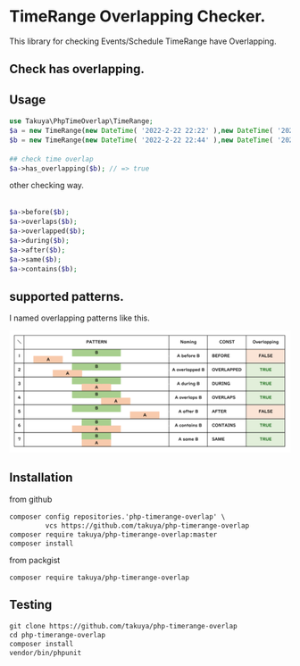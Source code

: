 # TimeRange Overlapping Checker.

This library for checking Events/Schedule TimeRange have Overlapping.


## Check has overlapping.

## Usage
```php
use Takuya\PhpTimeOverlap\TimeRange;
$a = new TimeRange(new DateTime( '2022-2-22 22:22' ),new DateTime( '2022-2-22 23:22' ));
$b = new TimeRange(new DateTime( '2022-2-22 22:44' ),new DateTime( '2022-2-22 23:44' ));

## check time overlap
$a->has_overlapping($b); // => true
```
other checking way.
```php

$a->before($b);
$a->overlaps($b);
$a->overlapped($b);
$a->during($b);
$a->after($b); 
$a->same($b);
$a->contains($b);
```
## supported patterns.
I named overlapping patterns like this.

<img src='https://github.com/takuya/php-timerange-overlap/raw/master/docs/images/names.png' maxwidth='500' />


## Installation
from github
```shell
composer config repositories.'php-timerange-overlap' \
         vcs https://github.com/takuya/php-timerange-overlap
composer require takuya/php-timerange-overlap:master
composer install 
```
from packgist
```shell
composer require takuya/php-timerange-overlap
```

## Testing 

```shell
git clone https://github.com/takuya/php-timerange-overlap
cd php-timerange-overlap
composer install 
vendor/bin/phpunit
```
